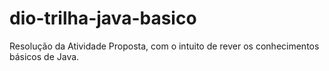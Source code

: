 # dio-trilha-java-basico

Resolução da Atividade Proposta, com o intuito de rever os conhecimentos básicos de Java.
